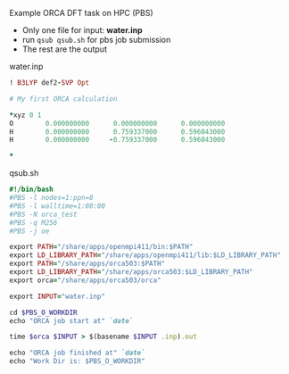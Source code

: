 Example ORCA DFT task on HPC (PBS)
- Only one file for input: **water.inp**
- run ```qsub qsub.sh``` for pbs job submission
- The rest are the output


water.inp
```ruby
! B3LYP def2-SVP Opt

# My first ORCA calculation

*xyz 0 1
O        0.000000000      0.000000000      0.000000000
H        0.000000000      0.759337000      0.596043000
H        0.000000000     -0.759337000      0.596043000

*
```

qsub.sh
```ruby
#!/bin/bash
#PBS -l nodes=1:ppn=8
#PBS -l walltime=1:00:00
#PBS -N orca_test
#PBS -q M256
#PBS -j oe

export PATH="/share/apps/openmpi411/bin:$PATH"
export LD_LIBRARY_PATH="/share/apps/openmpi411/lib:$LD_LIBRARY_PATH"
export PATH="/share/apps/orca503:$PATH"
export LD_LIBRARY_PATH="/share/apps/orca503:$LD_LIBRARY_PATH"
export orca="/share/apps/orca503/orca"

export INPUT="water.inp"

cd $PBS_O_WORKDIR
echo "ORCA job start at" `date`

time $orca $INPUT > $(basename $INPUT .inp).out

echo "ORCA job finished at" `date`
echo "Work Dir is: $PBS_O_WORKDIR"
```
